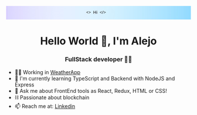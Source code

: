 

  <img src='Header.png'/>


<h1 align="center">Hello World 👋, I'm Alejo</h1>
<h3 align="center">FullStack developer 👨‍💻</h3>

- 👨‍💻 Working in <a href='https://github.com/alejorrojas/WeatherApp-Proyect'>WeatherApp</a>
- 🌱 I'm currently learning TypeScript and Backend with NodeJS and Express
- 💬 Ask me about FrontEnd tools as React, Redux, HTML or CSS!
- ⛓ Passionate about blockchain
- 📫 Reach me at: <a href="https://www.linkedin.com/in/alejorrojas/" >Linkedin</a>




